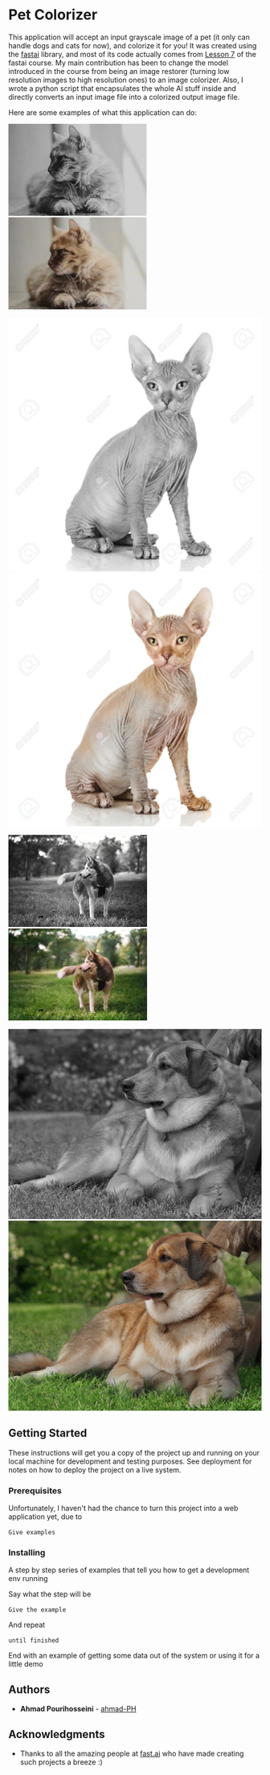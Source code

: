 # Pet Colorizer

This application will accept an input grayscale image of a pet (it only can handle dogs and cats for now), and colorize it for you! It was created using the [fastai](https://docs.fast.ai) library, and most of its code actually comes from [Lesson 7](https://course.fast.ai/videos/?lesson=7) of the fastai course. My main contribution has been to change the model introduced in the course from being an image restorer (turning low resolution images to high resolution ones) to an image colorizer. Also, I wrote a python script that encapsulates the whole AI stuff inside and directly converts an input image file into a colorized output image file.

Here are some examples of what this application can do:

![alt text](./github-images/cat1.jpeg)
![alt text](./github-images/prediction/cat1.jpg)
<br/>

![alt text](./github-images/cat11.jpg)
![alt text](./github-images/prediction/cat11.jpg)
<br/>

![alt text](./github-images/dog5.jpeg)
![alt text](./github-images/prediction/dog5.jpg)
<br/>

![alt text](./github-images/dog10.jpg)
![alt text](./github-images/prediction/dog10.jpg)
<br/>

## Getting Started

These instructions will get you a copy of the project up and running on your local machine for development and testing purposes. See deployment for notes on how to deploy the project on a live system.

### Prerequisites

Unfortunately, I haven't had the chance to turn this project into a web application yet, due to 

```
Give examples
```

### Installing

A step by step series of examples that tell you how to get a development env running

Say what the step will be

```
Give the example
```

And repeat

```
until finished
```

End with an example of getting some data out of the system or using it for a little demo

## Authors

* **Ahmad Pourihosseini** - [ahmad-PH](https://github.com/ahmad-PH)

## Acknowledgments

* Thanks to all the amazing people at [fast.ai](https://docs.fast.ai/) who have made creating such projects a breeze :)

